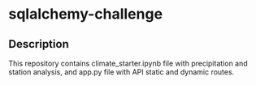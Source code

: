 # sqlalchemy-challenge

## Description

This repository contains climate_starter.ipynb file with precipitation and station analysis, and app.py file with API static and dynamic routes.